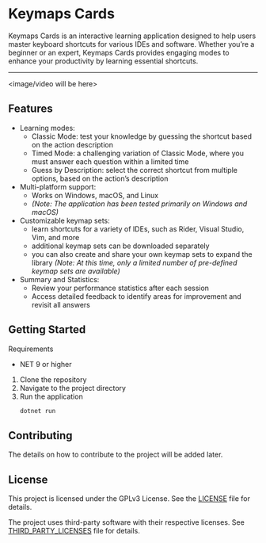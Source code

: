 # Keymaps Cards

Keymaps Cards is an interactive learning application designed to help users master keyboard 
shortcuts for various IDEs and software. Whether you’re a beginner or an expert,
Keymaps Cards provides engaging modes to enhance your productivity by learning essential 
shortcuts.

---

<image/video will be here>

## Features

* Learning modes:
  * Classic Mode: test your knowledge by guessing the shortcut based on the action description
  * Timed Mode: a challenging variation of Classic Mode, where you must answer each question within a limited time
  * Guess by Description: select the correct shortcut from multiple options, based on the action’s description
* Multi-platform support:
  * Works on Windows, macOS, and Linux 
  * _(Note: The application has been tested primarily on Windows and macOS)_
* Customizable keymap sets:
  * learn shortcuts for a variety of IDEs, such as Rider, Visual Studio, Vim, and more
  * additional keymap sets can be downloaded separately 
  * you can also create and share your own keymap sets to expand the library _(Note: At this time, only a limited number of pre-defined keymap sets are available)_
* Summary and Statistics:
  * Review your performance statistics after each session 
  * Access detailed feedback to identify areas for improvement and revisit all answers


## Getting Started

Requirements
- NET 9 or higher

1. Clone the repository
2. Navigate to the project directory
3. Run the application
    ```bash
   dotnet run
   ```
   

## Contributing

The details on how to contribute to the project will be added later.


## License

This project is licensed under the GPLv3 License. See the [LICENSE](LICENSE.md) file for details.

The project uses third-party software with their respective licenses. See [THIRD_PARTY_LICENSES](THIRD_PARTY_LICENSES.md) file for details.